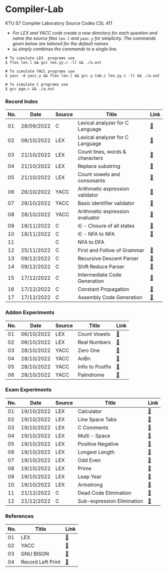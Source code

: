 # Compiler-Lab
KTU S7 Compiler Laboratory Source Codes CSL 411

- *For LEX and YACC code create a new directory for each question and name the source files `lex.l` and `yaac.y` for simplicity. The commands given below are tailored for the default names.*
- *`&&` simply combines the commands to a single line.*

```console
# To simulate LEX  programs use 
$ flex lex.l && gcc lex.yy.c -ll && ./a.out

# To simulate YACC programs use 
$ yacc -d yacc.y && flex lex.l && gcc y.tab.c lex.yy.c -ll && ./a.out

# To simulate C programs use
$ gcc pgm.c && ./a.out
```


### Record Index
| No. | Date       | Source | Title                          |  Link                                                                                |
| --- | ---------- | ------ | -------------------------------| -------------------------------------------------------------------------------------|
| 01  | 28/09/2022 | C      | Lexical analyzer for C Language|  [🔗](https://github.com/EmmanuelJojy/Compiler-Lab/blob/main/e01_lexical/p1_v1.c)    |
| 02  | 06/10/2022 | LEX    | Lexical analyzer for C Language|  [🔗](https://github.com/EmmanuelJojy/Compiler-Lab/blob/main/e02_lex/lexical/lex.l)  |
| 03  | 21/10/2022 | LEX    | Count lines, words & characters|  [🔗](https://github.com/EmmanuelJojy/Compiler-Lab/blob/main/e02_lex/line_word/lex.l)|
| 04  | 21/10/2022 | LEX    | Replace substring              |  [🔗](https://github.com/EmmanuelJojy/Compiler-Lab/blob/main/e02_lex/substr/lex.l)   |
| 05  | 21/10/2022 | LEX    | Count vowels and consonants    |  [🔗](https://github.com/EmmanuelJojy/Compiler-Lab/blob/main/e02_lex/vowcon/lex.l)   |
| 06  | 26/10/2022 | YACC   | Arithmetic expression validator|  [🔗](https://github.com/EmmanuelJojy/Compiler-Lab/tree/main/e03_yacc/arithmetic)    |
| 07  | 28/10/2022 | YACC   | Basic identifier validator     |  [🔗](https://github.com/EmmanuelJojy/Compiler-Lab/tree/main/e03_yacc/identifier)    |
| 08  | 28/10/2022 | YACC   | Arithmetic expression evaluator|  [🔗](https://github.com/EmmanuelJojy/Compiler-Lab/tree/main/e03_yacc/evaluvator)    |
| 09  | 18/11/2022 | C      | ∈ - Closure of all states      |  [🔗](https://github.com/EmmanuelJojy/Compiler-Lab/tree/main/e04_eps/eps.c)          |
| 10  | 18/11/2022 | C      | ∈ - NFA to NFA                 |  [🔗](https://github.com/EmmanuelJojy/Compiler-Lab/tree/main/e05_enfa/enfa.c)        |
| 11  |            | C      | NFA to DFA                     |                                                                                      |
| 12  | 25/11/2022 | C      | First and Follow of Grammar    |  [🔗](https://github.com/EmmanuelJojy/Compiler-Lab/tree/main/e07_fifo/fifo.c)        |
| 13  | 09/12/2022 | C      | Recursive Descent Parser       |  [🔗](https://github.com/EmmanuelJojy/Compiler-Lab/tree/main/e08_rdp/rdp.c)          |
| 14  | 09/12/2022 | C      | Shift Reduce Parser            |  [🔗](https://github.com/EmmanuelJojy/Compiler-Lab/tree/main/e09_srp/srp.c)          |
| 15  | 17/12/2022 | C      | Intermediate Code Generation   |  [🔗](https://github.com/EmmanuelJojy/Compiler-Lab/tree/main/e10_icg/icg.c)          |
| 16  | 17/12/2022 | C      | Constant Propagation           |  [🔗](https://github.com/EmmanuelJojy/Compiler-Lab/tree/main/e11_opt/const-prop/cp.c)|
| 17  | 17/12/2022 | C      | Assembly Code Generation       |  [🔗](https://github.com/EmmanuelJojy/Compiler-Lab/tree/main/e12_assembly/assembly.c)|

### Addon Experiments
| No. | Date       | Source | Title            | Link                                                                              |
| --- | ---------- | ------ | ---------------- | ----------------------------------------------------------------------------------|
| 01  | 06/10/2022 | LEX    | Count Vowels     | [🔗](https://github.com/EmmanuelJojy/Compiler-Lab/blob/main/e02_lex/vowcon/lex.l) |
| 02  | 06/10/2022 | LEX    | Real Numbers     | [🔗](https://github.com/EmmanuelJojy/Compiler-Lab/blob/main/e02_lex/real/lex.l)   |
| 03  | 28/10/2022 | YACC   | Zero One         | [🔗](https://github.com/EmmanuelJojy/Compiler-Lab/tree/main/e03_yacc/addon/01)    |
| 04  | 28/10/2022 | YACC   | AnBn             | [🔗](https://github.com/EmmanuelJojy/Compiler-Lab/tree/main/e03_yacc/addon/anbn)  |
| 05  | 28/10/2022 | YACC   | Infix to Postfix | [🔗](https://github.com/EmmanuelJojy/Compiler-Lab/tree/main/e03_yacc/addon/inpost)|
| 06  | 28/10/2022 | YACC   | Palindrome       | [🔗](https://github.com/EmmanuelJojy/Compiler-Lab/tree/main/e03_yacc/addon/palin) |

### Exam Experiments

| No. | Date       | Source | Title                     |  Link                                                                                 |
| --- | ---------- | ------ | --------------------------| ------------------------------------------------------------------------------------- |
| 01  | 19/10/2022 | LEX    | Calculator                |  [🔗](https://github.com/EmmanuelJojy/Compiler-Lab/tree/main/e02_lex/exam/q01/lex.l)  |
| 02  | 19/10/2022 | LEX    | Line Space Tabs           |  [🔗](https://github.com/EmmanuelJojy/Compiler-Lab/tree/main/e02_lex/exam/q02/lex.l)  |
| 03  | 19/10/2022 | LEX    | C Comments                |  [🔗](https://github.com/EmmanuelJojy/Compiler-Lab/tree/main/e02_lex/exam/q03/lex.l)  |
| 04  | 19/10/2022 | LEX    | Multi - Space             |  [🔗](https://github.com/EmmanuelJojy/Compiler-Lab/tree/main/e02_lex/exam/q04/lex.l)  |
| 05  | 19/10/2022 | LEX    | Positive Negative         |  [🔗](https://github.com/EmmanuelJojy/Compiler-Lab/tree/main/e02_lex/exam/q05/lex.l)  |
| 06  | 19/10/2022 | LEX    | Longest Length            |  [🔗](https://github.com/EmmanuelJojy/Compiler-Lab/tree/main/e02_lex/exam/q06/lex.l)  |
| 07  | 19/10/2022 | LEX    | Odd Even                  |  [🔗](https://github.com/EmmanuelJojy/Compiler-Lab/tree/main/e02_lex/exam/q07/lex.l)  |
| 08  | 19/10/2022 | LEX    | Prime                     |  [🔗](https://github.com/EmmanuelJojy/Compiler-Lab/tree/main/e02_lex/exam/q08/lex.l)  |
| 09  | 19/10/2022 | LEX    | Leap Year                 |  [🔗](https://github.com/EmmanuelJojy/Compiler-Lab/tree/main/e02_lex/exam/q09/lex.l)  |
| 10  | 19/10/2022 | LEX    | Armstrong                 |  [🔗](https://github.com/EmmanuelJojy/Compiler-Lab/tree/main/e02_lex/exam/q10/lex.l)  |
| 11  | 21/12/2022 | C      | Dead Code Elimination     |  [🔗](https://github.com/EmmanuelJojy/Compiler-Lab/tree/main/e11_opt/dead-code/de.c)  |
| 12  | 21/12/2022 | C      | Sub-expression Elimination|  [🔗](https://github.com/EmmanuelJojy/Compiler-Lab/tree/main/e11_opt/subex-elim/se.c) |   

### References
| No. | Title               | Link                                                                            |
| --- | ------------------- | --------------------------------------------------------------------------------|
| 01  | LEX                 | [🔗](https://github.com/EmmanuelJojy/Compiler-Lab/blob/main/references/lex.pdf) |
| 02  | YACC                | [🔗](https://github.com/EmmanuelJojy/Compiler-Lab/blob/main/references/yacc.pdf)|
| 03  | GNU BISON           | [🔗](https://www.gnu.org/software/bison/manual/bison.html)                      |
| 04  | Record Left Print   | [📄](https://github.com/EmmanuelJojy/Compiler-Lab/tree/main/references/lab_print.docx)                      |
